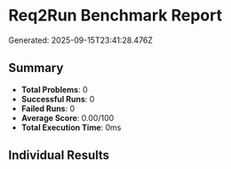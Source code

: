 # Req2Run Benchmark Report

Generated: 2025-09-15T23:41:28.476Z

## Summary
- **Total Problems**: 0
- **Successful Runs**: 0
- **Failed Runs**: 0
- **Average Score**: 0.00/100
- **Total Execution Time**: 0ms

## Individual Results

